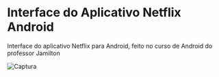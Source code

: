 # Interface do Aplicativo Netflix Android

Interface do aplicativo Netflix para Android, feito no curso de Android do professor Jamilton

![Captura](https://user-images.githubusercontent.com/55591611/84324888-e4f13300-ab4f-11ea-848f-a142393c211f.png)
